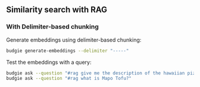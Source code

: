 ## Similarity search with RAG


### With Delimiter-based chunking

Generate embeddings using delimiter-based chunking:
```bash
budgie generate-embeddings --delimiter "-----"
```

Test the embeddings with a query:
```bash
budgie ask --question "#rag give me the description of the hawaiian pizza"
budgie ask --question "#rag what is Mapo Tofu?"
```